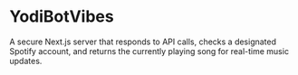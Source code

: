 # YodiBotVibes

A secure Next.js server that responds to API calls, checks a designated Spotify account, and returns the currently playing song for real-time music updates.
